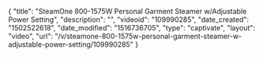{
    "title": "SteamOne 800-1575W Personal Garment Steamer w\/Adjustable Power Setting",
    "description": "",
    "videoid": "109990285",
    "date_created": "1502522618",
    "date_modified": "1516736705",
    "type": "captivate",
    "layout": "video",
    "url": "\/v\/steamone-800-1575w-personal-garment-steamer-w-adjustable-power-setting\/109990285"
}